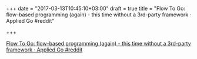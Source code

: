 +++
date = "2017-03-13T10:45:10+03:00"
draft = true
title = "Flow To Go: flow-based programming (again) - this time without a 3rd-party framework · Applied Go  #reddit"

+++

<p><a href="https://t.co/ORhbhfwwC4">Flow To Go: flow-based programming (again) - this time without a 3rd-party framework · Applied Go  #reddit</a></p>
